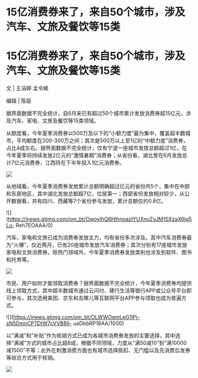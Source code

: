 # 15亿消费券来了，来自50个城市，涉及汽车、文旅及餐饮等15类

# 15亿消费券来了，来自50个城市，涉及汽车、文旅及餐饮等15类

文 | 王涓婷 孟令稀

编辑 | 陈臣

据界面数据不完全统计，自6月来已有超过50个城市累计发放消费券超15亿元，涉及汽车、家电、文旅及餐饮等15类领域。

从额度看，今年夏季消费券以500万及以下的“小额力度”最为集中，覆盖超半数城市，平均额度在200-300万之间；其次是500万以上至1亿的“中额力度”消费券，占比4成左右。据界面数据不完全统计，仅有宁波一座城市发放总额超过1亿，在今年夏季将持续发放2亿元的“激情暑期”消费券；从省份看，湖北曾在6月发放总计7亿元消费券，江西将在下半年投入1亿元消费券。

![](https://inews.gtimg.com/om_bt/Oe7XV7phtNO2qm_Ei06XB0JA0dQHe9nscS2q5v_U7Ep7UAA/1000)

从地域看，今年夏季消费券发放累计总额明确超过亿元的省份共5个，集中在中部和东部地区，其中湖北发放总额超7亿，位居第一；西部省份发放相对较少，从公开数据看，共有四川、西藏等7个省份参与发放，累计总额仅约0.8亿。

![](https://inews.gtimg.com/om_bt/OwoyIhQ6HlhnoazIYUXnuZvJM1SXzaX6jq5Lu-
Reh7EOAAA/0)

汽车、家电和文旅已成为消费券发放主力，均有省份多次涉及。其中汽车消费券最为“火爆”，仅近两月，已有20座城市发放汽车消费券；其次分别有17座城市发放家电和文旅消费券。除热门领域外，今年夏季消费券发放类别也涉及到软件、图书和托育等。

![](https://inews.gtimg.com/om_bt/OOl3rL2JsW4v7ORff8uglgJFD9uA9PVsClJpOeL9vxWdcAA/1000)

市民、用户如何才能领取消费券？据界面数据不完全统计，今年夏季消费券均提供线上领取方式，其中超半数城市通过云闪付、建行生活等银行APP或公众号平台即可参与，其次选用美团、京东和去哪儿等互联网平台APP参与领取也成为普遍方式。

![](https://inews.gtimg.com/om_bt/OLWWOemLeG1lPj-sN5DmnCP7DtW7cVVB8II-
uaDbbRP18AA/1000)

以“满减”和“补贴”作为核销方式已成为各城市消费券发放的主要选择，其中选择“满减”方式的城市占比超8成，根据不同领域，力度从“满50减10”到“满10000减1500”不等；此外在刺激消费方面也有城市选择抵扣、无门槛以及先消费后发券等综合方式用于核销。

![](https://inews.gtimg.com/om_bt/Oc9g-fYuLkcaqYEJqqycKtR3HaqbdfqEx3ba79NPsBntUAA/1000)

